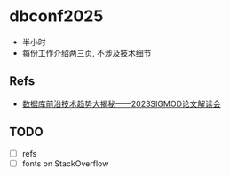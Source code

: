 # dbconf2025

- 半小时
- 每份工作介绍两三页, 不涉及技术细节

## Refs
- [数据库前沿技术趋势大揭秘——2023SIGMOD论文解读会](https://www.bilibili.com/video/BV1g94y187tL/)

## TODO
- [ ] refs
- [ ] fonts on StackOverflow